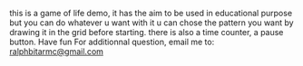 this is a game of life demo, it has the aim to be used in educational purpose but you can do whatever u want with it 
u can chose the pattern you want by drawing it in the grid before starting.
there is also a time counter, a pause button.
Have fun
For additionnal question, email me to: ralphbitarmc@gmail.com
